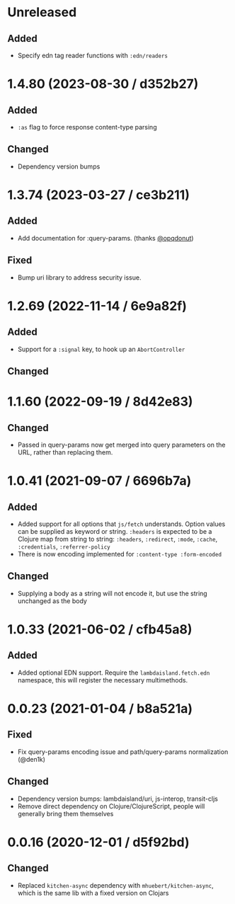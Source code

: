 # Unreleased

## Added

- Specify edn tag reader functions with `:edn/readers`

# 1.4.80 (2023-08-30 / d352b27)

## Added

- `:as` flag to force response content-type parsing

## Changed

- Dependency version bumps

# 1.3.74 (2023-03-27 / ce3b211)

## Added

- Add documentation for :query-params. (thanks [@opqdonut](https://github.com/opqdonut))

## Fixed

-  Bump uri library to address security issue.

# 1.2.69 (2022-11-14 / 6e9a82f)

## Added

- Support for a `:signal` key, to hook up an `AbortController`

## Changed

# 1.1.60 (2022-09-19 / 8d42e83)

## Changed

- Passed in query-params now get merged into query parameters on the URL, rather
  than replacing them.

# 1.0.41 (2021-09-07 / 6696b7a)

## Added

- Added support for all options that `js/fetch` understands. Option values can
  be supplied as keyword or string. `:headers` is expected to be a Clojure map
  from string to string: `:headers`, `:redirect`, `:mode`, `:cache`,
  `:credentials`, `:referrer-policy`
- There is now encoding implemented for `:content-type :form-encoded`

## Changed

- Supplying a body as a string will not encode it, but use the string unchanged
  as the body

# 1.0.33 (2021-06-02 / cfb45a8)

## Added

- Added optional EDN support. Require the `lambdaisland.fetch.edn` namespace, this will register the necessary multimethods.

# 0.0.23 (2021-01-04 / b8a521a)

## Fixed

- Fix query-params encoding issue and path/query-params normalization (@den1k)

## Changed

- Dependency version bumps: lambdaisland/uri, js-interop, transit-cljs
- Remove direct dependency on Clojure/ClojureScript, people will generally bring them themselves

# 0.0.16 (2020-12-01 / d5f92bd)

## Changed

* Replaced `kitchen-async` dependency with `mhuebert/kitchen-async`, which is the same lib with a fixed version on Clojars
